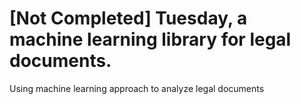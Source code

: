 # [Not Completed] Tuesday, a machine learning library for legal documents.

Using machine learning approach to analyze legal documents
